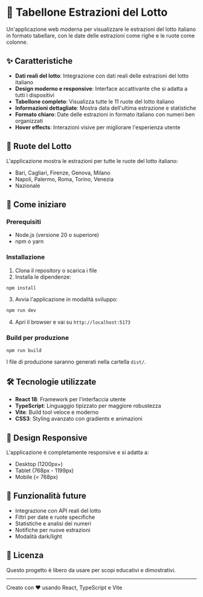 # 🎲 Tabellone Estrazioni del Lotto

Un'applicazione web moderna per visualizzare le estrazioni del lotto italiano in formato tabellare, con le date delle estrazioni come righe e le ruote come colonne.

## ✨ Caratteristiche

- **Dati reali del lotto**: Integrazione con dati reali delle estrazioni del lotto italiano
- **Design moderno e responsive**: Interface accattivante che si adatta a tutti i dispositivi
- **Tabellone completo**: Visualizza tutte le 11 ruote del lotto italiano
- **Informazioni dettagliate**: Mostra data dell'ultima estrazione e statistiche
- **Formato chiaro**: Date delle estrazioni in formato italiano con numeri ben organizzati
- **Hover effects**: Interazioni visive per migliorare l'esperienza utente

## 🎯 Ruote del Lotto

L'applicazione mostra le estrazioni per tutte le ruote del lotto italiano:
- Bari, Cagliari, Firenze, Genova, Milano
- Napoli, Palermo, Roma, Torino, Venezia
- Nazionale

## 🚀 Come iniziare

### Prerequisiti
- Node.js (versione 20 o superiore)
- npm o yarn

### Installazione

1. Clona il repository o scarica i file
2. Installa le dipendenze:
```bash
npm install
```

3. Avvia l'applicazione in modalità sviluppo:
```bash
npm run dev
```

4. Apri il browser e vai su `http://localhost:5173`

### Build per produzione

```bash
npm run build
```

I file di produzione saranno generati nella cartella `dist/`.

## 🛠️ Tecnologie utilizzate

- **React 18**: Framework per l'interfaccia utente
- **TypeScript**: Linguaggio tipizzato per maggiore robustezza
- **Vite**: Build tool veloce e moderno
- **CSS3**: Styling avanzato con gradients e animazioni

## 📱 Design Responsive

L'applicazione è completamente responsive e si adatta a:
- Desktop (1200px+)
- Tablet (768px - 1199px)
- Mobile (< 768px)

## 🔮 Funzionalità future

- Integrazione con API reali del lotto
- Filtri per date e ruote specifiche
- Statistiche e analisi dei numeri
- Notifiche per nuove estrazioni
- Modalità dark/light

## 📄 Licenza

Questo progetto è libero da usare per scopi educativi e dimostrativi.

---

Creato con ❤️ usando React, TypeScript e Vite
